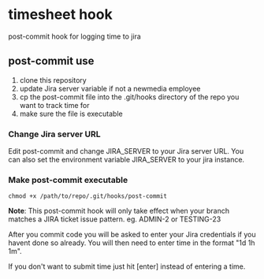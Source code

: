 # timesheet hook

post-commit hook for logging time to jira

## post-commit use

1. clone this repository
1. update Jira server variable if not a newmedia employee
1. cp the post-commit file into the .git/hooks directory of the repo you want to track time for
1. make sure the file is executable

### Change Jira server URL

Edit post-commit and change JIRA_SERVER to your Jira server URL.  You can also set the environment variable JIRA_SERVER to your jira instance.

### Make post-commit executable

    chmod +x /path/to/repo/.git/hooks/post-commit


**Note**: This post-commit hook will only take effect when your branch matches a JIRA ticket issue pattern. eg. ADMIN-2 or TESTING-23

After you commit code you will be asked to enter your Jira credentials if you havent done so already.  You will then need to enter time in the format
"1d 1h 1m".

If you don't want to submit time just hit [enter] instead of entering a time.
